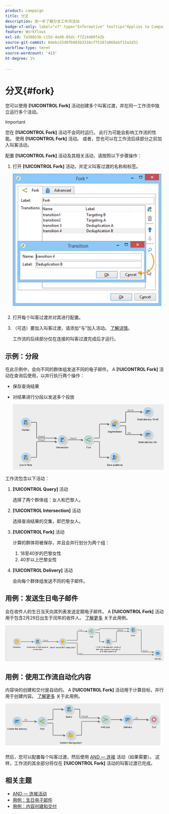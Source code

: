 ```yaml
---
product: campaign
title: 分叉
description: 进一步了解分支工作流活动
badge-v7-only: label="v7" type="Informative" tooltip="Applies to Campaign Classic v7 only"
feature: Workflows
exl-id: 7a38653b-c15d-4ed8-85dc-f7214409f42b
source-git-commit: 8debcd3d8fb883b3316cf75187a86bebf15a1d31
workflow-type: tm+mt
source-wordcount: '413'
ht-degree: 1%

---
```


# 分叉{#fork}



您可以使用 **[!UICONTROL Fork]** 活动创建多个叫客过渡，并在同一工作流中独立运行多个活动。

>[!IMPORTANT]
>
>您在 **[!UICONTROL Fork]** 活动不会同时运行。 此行为可能会影响工作流的性能。 使用 **[!UICONTROL Fork]** 活动。 或者，您也可以在工作流后续部分之前加入叫客活动。

配置 **[!UICONTROL Fork]** 活动及其相关活动，请按照以下步骤操作：

1. 打开 **[!UICONTROL Fork]** 活动，并定义叫客过渡的名称和标签。

   ![](assets/s_user_segmentation_fork.png)

1. 打开每个叫客过渡并对其进行配置。
1. （可选）要加入叫客过渡，请添加“与”加入活动。 [了解详情](and-join.md)。

   工作流的后续部分仅在连接的叫客过渡完成后才运行。

## 示例：分段

在此示例中，会向不同的群体组发送不同的电子邮件。 A **[!UICONTROL Fork]** 活动在查询后使用，以并行执行两个操作：

* 保存查询结果
* 对结果进行分段以发送多个投放

   ![分支活动遵循两个查询的交集，并在列表更新活动和拆分活动之前。](assets/wkf_fork_example.png)

工作流包含以下活动：

1. **[!UICONTROL Query]** 活动

   选择了两个群体组：女人和巴黎人。

1. **[!UICONTROL Intersection]** 活动

   选择查询结果的交集，即巴黎女人。

1. **[!UICONTROL Fork]** 活动

   计算的群体将被保存，并且会并行划分为两个组：

   1. 18至40岁的巴黎女性
   1. 40岁以上巴黎女性

1. **[!UICONTROL Delivery]** 活动

   会向每个群体组发送不同的电子邮件。

## 用例：发送生日电子邮件

会在收件人的生日当天向其列表发送定期电子邮件。 A **[!UICONTROL Fork]** 活动用于包含2月29日出生于闰年的收件人。 [了解更多](sending-a-birthday-email.md) 关于此用例。

![分支活动遵循测试活动，并位于两个查询活动之前。](assets/birthday-workflow_usecase_1.png)

## 用例：使用工作流自动化内容

内容块的创建和交付是自动的。 A **[!UICONTROL Fork]** 活动用于计算目标，并行用于创建内容。 [了解更多](../../delivery/using/automating-via-workflows.md#creating-the-delivery-and-its-content) 关于此用例。

![分支活动跟在投放活动之后，位于查询活动和内容管理活动之前，二者均通过AND连接活动进行连接。](../../delivery/using/assets/d_ncs_content_workflow10.png)

然后，您可以配置每个叫客过渡，然后使用 [AND — 连接](and-join.md) 活动（如果需要）。 这样，工作流的其余部分将仅在 **[!UICONTROL Fork]** 活动的叫客过渡已完成。

## 相关主题

* [AND — 连接活动](and-join.md)
* [用例：生日电子邮件](sending-a-birthday-email.md)
* [用例：内容创建和交付](../../delivery/using/automating-via-workflows.md#creating-the-delivery-and-its-content)